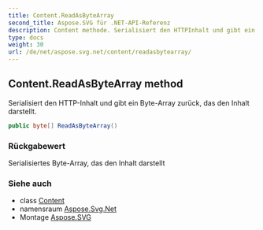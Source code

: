 ```yaml
---
title: Content.ReadAsByteArray
second_title: Aspose.SVG für .NET-API-Referenz
description: Content methode. Serialisiert den HTTPInhalt und gibt ein ByteArray zurück das den Inhalt darstellt.
type: docs
weight: 30
url: /de/net/aspose.svg.net/content/readasbytearray/
---
```

## Content.ReadAsByteArray method

Serialisiert den HTTP-Inhalt und gibt ein Byte-Array zurück, das den Inhalt darstellt.

```csharp
public byte[] ReadAsByteArray()
```

### Rückgabewert

Serialisiertes Byte-Array, das den Inhalt darstellt

### Siehe auch

* class [Content](../)
* namensraum [Aspose.Svg.Net](../../content/)
* Montage [Aspose.SVG](../../../)


